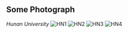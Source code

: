 **Some Photograph**
---
*Hunan University*
![HN1](https://github.com/YurongChen1998/YurongChen1998.github.io/blob/gh-pages/img/Photo/Hunan%20University/2023-01-05-1.jpeg)
![HN2](https://github.com/YurongChen1998/YurongChen1998.github.io/blob/gh-pages/img/Photo/Hunan%20University/2023-01-05-2.jpeg)
![HN3](https://github.com/YurongChen1998/YurongChen1998.github.io/blob/gh-pages/img/Photo/Hunan%20University/2023-01-05-3.jpeg)
![HN4](https://github.com/YurongChen1998/YurongChen1998.github.io/blob/gh-pages/img/Photo/Hunan%20University/2023-01-05-4.jpeg)
